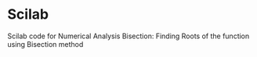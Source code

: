 # Scilab

Scilab code for Numerical Analysis
Bisection: Finding Roots of the function using Bisection method

